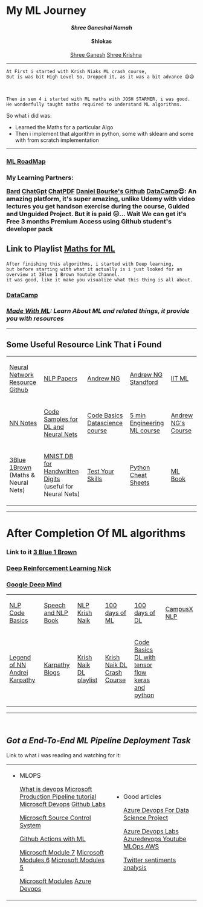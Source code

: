 # My ML Journey

<h4 align="center"><i>Shree Ganeshai Namah</i></h4>

<h4 align="center">Shlokas</h4>
<ul align="center">

[Shree Ganesh](https://youtu.be/bQrYmTfw59Q) 
[Shree Krishna](https://youtu.be/DK9wOCrdSuk)
</ul>

---

    At First i started with Krish Niaks ML crash course,
    But is was bit High Level So, Dropped it, as it was a bit advance 😅😅

<br>

    Then in sem 4 i started with ML maths with JOSH STARMER, i was good.
    He wonderfully taught maths required to understand ML algorithms.
    
So what i did was:
<ul>
<li> Learned the Maths for a particular Algo</li>
<li> Then i implement that algorithm in python, some with sklearn and some with from scratch implementation</li>
</ul>

---

<h3>

[ML RoadMap](https://whimsical.com/machine-learning-roadmap-2020-CA7f3ykvXpnJ9Az32vYXva)

</h3>

<h3>
My Learning Partners:

[Bard](https://bard.google.com/)
[ChatGpt](https://chat.openai.com/)
[ChatPDF](https://www.chatpdf.com/)
[Daniel Bourke's Github](https://github.com/mrdbourke/machine-learning-roadmap)
[DataCamp](https://www.datacamp.com/)😍:  An amazing platform, it's super amazing, unlike Udemy with video lectures you get handson exercise during the course, Guided and Unguided Project.
But it is paid 😑...
Wait We can get it's Free 3 months Premium Access using Github student's developer pack
</h3>
<h2>

Link to Playlist [Maths for ML](https://youtube.com/playlist?list=PLblh5JKOoLUICTaGLRoHQDuF_7q2GfuJF)

</h2>

    After finishing this algorithms, i started with Deep learning,
    but before starting with what it actually is i just looked for an overview at 3Blue 1 Brown Youtube Channel.
    it was good, like it make you visualize what this thing is all about.

<h3><b>

[DataCamp](https://www.datacamp.com/)</b></h3>


<h3>

<i><b>[Made With ML](https://madewithml.com/): Learn About ML and related things, it provide you with resources
</b></i>

</h3>

---


<h2> Some Useful Resource Link That i Found </h2>

<table>
    <tr>
    <td>

[Neural Network Resource Github](http://colah.github.io/)

</td>

<td> 
    
[NLP Papers](https://index.quantumstat.com/)
</td>

<td>

[Andrew NG](https://www.youtube.com/playlist?list=PLLssT5z_DsK-h9vYZkQkYNWcItqhlRJLN)

</td>

<td>

[Andrew NG Standford](https://www.youtube.com/playlist?list=PLoROMvodv4rMiGQp3WXShtMGgzqpfVfbU)

</td>

<td>

[IIT ML](https://www.youtube.com/playlist?list=PLZ2ps__7DhBbim4oKfdSdOpLyUwNd8UQL)

</td>
</tr>

<tr>
<td>

[NN Notes](http://neuralnetworksanddeeplearning.com/)

</td>

<td>

[Code Samples for DL and Neural Nets](https://github.com/mnielsen/neural-networks-and-deep-learning)

</td>
<td>

[Code Basics Datascience course](https://youtube.com/playlist?list=PLeo1K3hjS3us_ELKYSj_Fth2tIEkdKXvV)

</td>
<td>

[5 min Engineering ML course](https://www.youtube.com/playlist?list=PLYwpaL_SFmcBhOEPwf5cFwqo5B-cP9G4P)

</td>
<td>

[Andrew NG's Course](https://youtube.com/playlist?list=PLoROMvodv4rMiGQp3WXShtMGgzqpfVfbU)

</td>
</tr>

<tr>
<td>

[3Blue 1Brown](https://www.3blue1brown.com/#lessons)
(Maths & Neural Nets)
</td>

<td>

[MNIST DB for Handwritten Digits](http://yann.lecun.com/exdb/mnist/)
(useful for Neural Nets)
</td>

<td>

[Test Your Skills](https://workera.ai/)
</td>
<td>

[Python Cheat Sheets](https://www.pythoncheatsheet.org/)
</td>
<td>
    
[ML Book](https://lazyprogrammer.me/mlcompendium/intro.html)
</td>
</tr>
</table>

---
<h1> After Completion Of ML algorithms </h1>

<h3>


Link to it [3 Blue 1 Brown](https://www.youtube.com/watch?v=IHZwWFHWa-w&list=PLZHQObOWTQDNU6R1_67000Dx_ZCJB-3pi&index=2)

</h3>

<h3>

[Deep Reinforcement Learning Nick](https://www.youtube.com/watch?v=cO5g5qLrLSo&list=PLgNJO2hghbmjlE6cuKMws2ejC54BTAaWV)

</h3>

<h3>

[Google Deep Mind](https://www.youtube.com/playlist?list=PLqYmG7hTraZDM-OYHWgPebj2MfCFzFObQ)

</h3> 

<table>
<tr>
<td>

[NLP Code Basics](https://www.youtube.com/playlist?list=PLeo1K3hjS3uuvuAXhYjV2lMEShq2UYSwX)
</td>
<td>

[Speech and NLP Book](https://web.stanford.edu/~jurafsky/slp3/)
</td>
<td>

[NLP Krish Naik](https://youtube.com/playlist?list=PLZoTAELRMXVMdJ5sqbCK2LiM0HhQVWNzm)
</td>

<td>

[100 days of ML](https://youtube.com/playlist?list=PLKnIA16_Rmvbr7zKYQuBfsVkjoLcJgxHH)
</td>
<td>

[100 days of DL](https://youtube.com/playlist?list=PLKnIA16_RmvYuZauWaPlRTC54KxSNLtNn)
</td>

<td>

[CampusX NLP](https://youtube.com/playlist?list=PLKnIA16_RmvZo7fp5kkIth6nRTeQQsjfX)
</td>
</tr>

<tr>
<td>

[Legend of NN Andrej Karpathy](https://karpathy.ai/)
</td>
<td>

[Karpathy Blogs](http://karpathy.github.io/)
</td>

<td>

[Krish Naik DL playlist](https://youtube.com/playlist?list=PLZoTAELRMXVPGU70ZGsckrMdr0FteeRUi)
</td>

<td>

[Krish Naik DL Crash Course](https://www.youtube.com/playlist?list=PLZoTAELRMXVPiyueAqA_eQnsycC_DSBns)
</td>

<td>

[Code Basics DL with tensor flow keras and python](https://youtube.com/playlist?list=PLeo1K3hjS3uu7CxAacxVndI4bE_o3BDtO)
</td>
</tr>
</table>

---
<br>
<h2><i> Got a End-To-End ML Pipeline Deployment Task </i> </h2>
Link to what i was reading and watching for it:

<table>
<tr>

<td>
<ul>
<li> 
MLOPS

[What is devops](https://www.donovanbrown.com/post/what-is-devops)
[Microsoft Production Pipeline tutorial](https://learn.microsoft.com/en-us/azure/machine-learning/tutorial-convert-ml-experiment-to-production)
[Microsoft Devops](https://learn.microsoft.com/en-us/training/paths/az-400-get-started-devops-transformation-journey/)
[Github Labs](https://lab.github.com/)

[Microsoft Source Control System](https://learn.microsoft.com/en-us/training/modules/describe-types-of-source-control-systems/)

[Github Actions with ML](https://learn.microsoft.com/en-us/azure/machine-learning/how-to-github-actions-machine-learning)

[Microsoft Module 7](https://learn.microsoft.com/en-us/training/modules/source-control-for-machine-learning-projects/7-summary)
[Microsoft Modules 6](https://learn.microsoft.com/en-us/training/modules/automate-machine-learning-workflows/6-summary)
[Microsoft Modules 5](https://learn.microsoft.com/en-us/training/modules/continuous-deployment-for-machine-learning/5-summary)

[Microsoft Modules](https://learn.microsoft.com/en-us/training/browse/?expanded=azure&products=azure-machine-learning&skip=30)
[Azure Devops](https://learn.microsoft.com/en-us/azure/devops/pipelines/agents/v2-windows?view=azure-devops)

</li>
</ul>
</td>

<td>
<ul>
<li> 
Good articles

[Azure Devops For Data Science Project](https://towardsdatascience.com/ci-cd-pipeline-with-azure-devops-for-data-science-project-f263586c266e)

[Azure Devops Labs](https://www.azuredevopslabs.com/labs/vstsextend/aml/)
[Azuredevops Youtube](https://www.youtube.com/watch?v=xbgMqCuWgzs)
[MLOps AWS](https://www.youtube.com/playlist?list=PLZoTAELRMXVONh5mHrXowH6-dgyWoC_Ew)

[Twitter sentiments analysis](https://www.youtube.com/playlist?list=PLGZpjgRdXegkkLJO5fV1UVo2B1neho94Z)

</li>
</ul>
</table>
